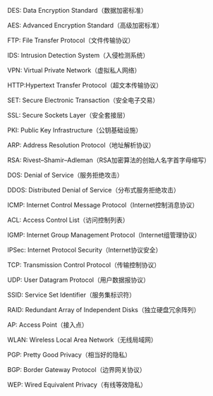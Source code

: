 DES: Data Encryption Standard（数据加密标准） 

AES: Advanced Encryption Standard（高级加密标准）

FTP: File Transfer Protocol（文件传输协议）

IDS: Intrusion Detection System（入侵检测系统）

VPN: Virtual Private Network（虚拟私人网络）

HTTP:Hypertext Transfer Protocol（超文本传输协议）

SET: Secure Electronic Transaction（安全电子交易）

SSL: Secure Sockets Layer（安全套接层）

PKI: Public Key Infrastructure（公钥基础设施）

ARP: Address Resolution Protocol（地址解析协议）

RSA: Rivest–Shamir–Adleman（RSA加密算法的创始人名字首字母缩写）

DOS: Denial of Service（服务拒绝攻击） 

DDOS: Distributed Denial of Service（分布式服务拒绝攻击）

ICMP: Internet Control Message Protocol（Internet控制消息协议） 

ACL: Access Control List（访问控制列表）

IGMP: Internet Group Management Protocol（Internet组管理协议）

IPSec: Internet Protocol Security（Internet协议安全）

TCP: Transmission Control Protocol（传输控制协议）

UDP: User Datagram Protocol（用户数据报协议）

SSID: Service Set Identifier（服务集标识符）

RAID: Redundant Array of Independent Disks（独立硬盘冗余阵列）

AP: Access Point（接入点）

WLAN: Wireless Local Area Network（无线局域网）

PGP: Pretty Good Privacy（相当好的隐私） 

BGP: Border Gateway Protocol（边界网关协议）

WEP: Wired Equivalent Privacy（有线等效隐私）
